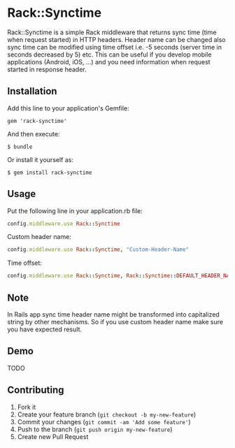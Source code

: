 # Rack::Synctime

Rack::Synctime is a simple Rack middleware that returns sync time (time when request started) in HTTP headers. Header name can be changed also sync time can be modified using time offset i.e. -5 seconds (server time in seconds decreased by 5) etc. This can be useful if you develop mobile applications (Android, iOS, ...) and you need information when request started in response header.

## Installation

Add this line to your application's Gemfile:

    gem 'rack-synctime'

And then execute:

    $ bundle

Or install it yourself as:

    $ gem install rack-synctime

## Usage

Put the following line in your application.rb file:

```ruby
config.middleware.use Rack::Synctime
```

Custom header name:

```ruby
config.middleware.use Rack::Synctime, "Custom-Header-Name"
```

Time offset:

```ruby
config.middleware.use Rack::Synctime, Rack::Synctime::DEFAULT_HEADER_NAME, -3600 # server time -1 hour
```

## Note
In Rails app sync time header name might be transformed into capitalized string by other mechanisms. So if you use custom header name make sure you have expected result.

## Demo
TODO


## Contributing

1. Fork it
2. Create your feature branch (`git checkout -b my-new-feature`)
3. Commit your changes (`git commit -am 'Add some feature'`)
4. Push to the branch (`git push origin my-new-feature`)
5. Create new Pull Request
